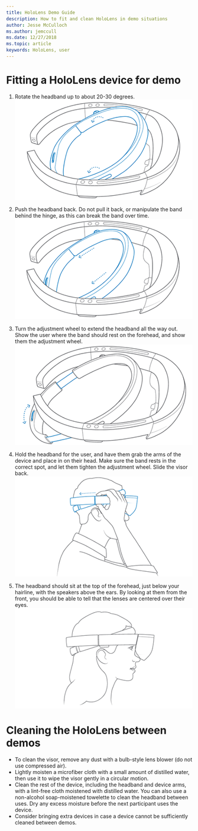 ```yaml
---
title: HoloLens Demo Guide
description: How to fit and clean HoloLens in demo situations
author: Jesse McCulloch
ms.author: jemccull
ms.date: 12/27/2018
ms.topic: article
keywords: HoloLens, user
---
```


<H1>Fitting a HoloLens device for demo </H1>

1. Rotate the headband up to about 20-30 degrees.<br>
![Step One](images/FitGuideStep1.png)

2. Push the headband back. Do not pull it back, or manipulate the band behind the hinge, as this can break the band over time.<br>
![Step Two](images/FitGuideStep2.png)

3. Turn the adjustment wheel to extend the headband all the way out. Show the user where the band should rest on the forehead, and show them the adjustment wheel.
![Step Three](images/FitGuideStep3.png)

4. Hold the headband for the user, and have them grab the arms of the device and place in on their head. Make sure the band rests in the correct spot, and let them tighten the adjustment wheel. Slide the visor back.
![Step Four](images/FitGuideStep4.png)

5. The headband should sit at the top of the forehead, just below your hairline, with the speakers above the ears. By looking at them from the front, you should be able to tell that the lenses are centered over their eyes.
![Step Five](images/FitGuideSetep5.png)

<H1>Cleaning the HoloLens between demos</H1>

- To clean the visor, remove any dust with a bulb-style lens blower (do not use compressed air).
- Lightly moisten a microfiber cloth with a small amount of distilled water, then use it to wipe the visor gently in a circular motion.
- Clean the rest of the device, including the headband and device arms, with a lint-free cloth moistened with distilled water. You can also use a non-alcohol soap-moistened towelette to clean the headband between uses. Dry any excess moisture before the next participant uses the device.
- Consider bringing extra devices in case a device cannot be sufficiently cleaned between demos.
